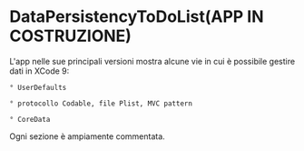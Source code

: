 # DataPersistencyToDoList(APP IN COSTRUZIONE)

L'app nelle sue principali versioni mostra alcune vie in cui è possibile gestire dati in XCode 9:

    ° UserDefaults
    
    ° protocollo Codable, file Plist, MVC pattern
    
    ° CoreData
    
Ogni sezione è ampiamente commentata.


